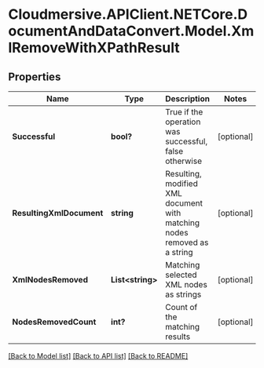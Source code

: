 # Cloudmersive.APIClient.NETCore.DocumentAndDataConvert.Model.XmlRemoveWithXPathResult
## Properties

Name | Type | Description | Notes
------------ | ------------- | ------------- | -------------
**Successful** | **bool?** | True if the operation was successful, false otherwise | [optional] 
**ResultingXmlDocument** | **string** | Resulting, modified XML document with matching nodes removed as a string | [optional] 
**XmlNodesRemoved** | **List&lt;string&gt;** | Matching selected XML nodes as strings | [optional] 
**NodesRemovedCount** | **int?** | Count of the matching results | [optional] 

[[Back to Model list]](../README.md#documentation-for-models) [[Back to API list]](../README.md#documentation-for-api-endpoints) [[Back to README]](../README.md)

